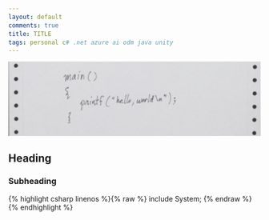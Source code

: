 ```yaml
---
layout: default
comments: true
title: TITLE
tags: personal c# .net azure ai odm java unity
---
```


![text](../assets/2017/12-22-helloworld.png)

## Heading

<!--more-->

### Subheading

{% highlight csharp linenos %}{% raw %}
include System;
{% endraw %}{% endhighlight %}
